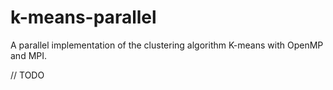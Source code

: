 # k-means-parallel
A parallel implementation of the clustering algorithm K-means with OpenMP and MPI.

// TODO
